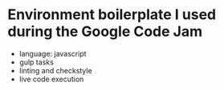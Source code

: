 # Environment boilerplate I used during the Google Code Jam

  * language: javascript
  * gulp tasks
  * linting and checkstyle
  * live code execution

